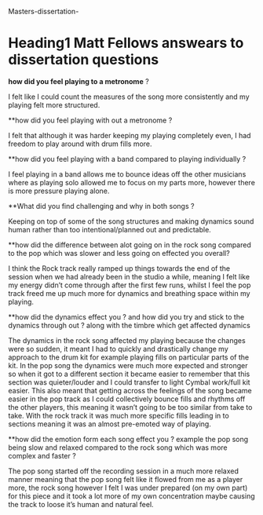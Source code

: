 Masters-dissertation-


# Heading1 Matt Fellows answears to dissertation questions


**how did you feel playing to a metronome** ?

I felt like I could count the measures of the song more consistently and my playing felt more structured. 

**how did you feel playing with out a metronome ? 

I felt that although it was harder keeping my playing completely even, I had freedom to play around with drum fills more.

**how did you feel playing with a band compared to playing individually ? 

I feel playing in a band allows me to bounce ideas off the other musicians where as playing solo allowed me to focus on my parts more, however there is more pressure playing alone.

**What did you find challenging and why in both songs ?

Keeping on top of some of the song structures and making dynamics sound human rather than too intentional/planned out and predictable. 

**how did the difference between alot going on in the rock song compared to the pop which was slower and less going on effected you overall?

 I think the Rock track really ramped up things towards the end of the session when we had already been in the studio a while, meaning I felt like my energy didn’t come through after the first few runs, whilst I feel the pop track freed me up much more for dynamics and breathing space within my playing.

**how did the dynamics effect you ? and how did you try and stick to the dynamics through out ? along with the timbre which get affected dynamics 

The dynamics in the rock song affected my playing because the changes were so sudden, it meant I had to quickly and drastically change my approach to the drum kit for example playing fills on particular parts of the kit. In the pop song the dynamics were much more expected and stronger so when it got to a different section it became easier to remember that this section was quieter/louder and I could transfer to light Cymbal work/full kit easier. This also meant that getting across the feelings of the song became easier in the pop track as I could collectively bounce fills and rhythms off the other players, this meaning it wasn’t going to be too similar from take to take. With the rock track it was much more specific fills leading in to sections meaning it was an almost pre-emoted way of playing.



**how did the emotion form each song effect you ? example the pop song being slow and relaxed compared to the rock song which was more complex and faster ?

The pop song started off the recording session in a much more relaxed manner meaning that the pop song felt like it flowed from me as a player more, the rock song however I felt I was under prepared (on my own part) for this piece and it took a lot more of my own concentration maybe causing the track to loose it’s human and natural feel.

